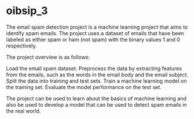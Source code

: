 # oibsip_3
The email spam detection project is a machine learning project that aims to identify spam emails. The project uses a dataset of emails that have been labeled as either spam or ham (not spam) with the binary values 1 and 0 respectively.

The project overview is as follows:

Load the email spam dataset.
Preprocess the data by extracting features from the emails, such as the words in the email body and the email subject.
Split the data into training and test sets.
Train a machine learning model on the training set.
Evaluate the model performance on the test set.

The project can be used to learn about the basics of machine learning and also be used to develop a model that can be used to detect spam emails in the real world.
